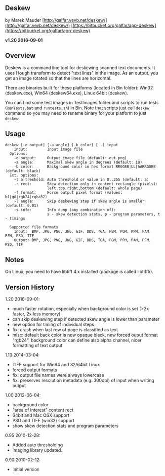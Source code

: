 Deskew
------------------------
by Marek Mauder
[http://galfar.vevb.net/deskew/](http://galfar.vevb.net/deskew/)
[https://bitbucket.org/galfar/app-deskew](https://bitbucket.org/galfar/app-deskew)

**v1.20 2016-09-01**

Overview
------------------------

Deskew is a command line tool for deskewing scanned text documents.
It uses Hough transform to detect "text lines" in the image. As an output, you get
an image rotated so that the lines are horizontal.

There are binaries built for these platforms (located in Bin folder):
Win32 (deskew.exe), Win64 (deskew64.exe), Linux 64bit (deskew).

You can find some test images in TestImages folder and
scripts to run tests (`RunTests.bat` and `runtests.sh`) in Bin.
Note that scripts just call `deskew` command so you may need
to rename binary for your platform to just `deskew`.

Usage
------------------------

```
deskew [-o output] [-a angle] [-b color] [..] input
    input:         Input image file
  Options:
    -o output:     Output image file (default: out.png)
    -a angle:      Maximal skew angle in degrees (default: 10)
    -b color:      Background color in hex format RRGGBB|LL|AARRGGBB (default: black)
  Ext. options:
    -t a|treshold: Auto threshold or value in 0..255 (default: a)
    -r rect:       Skew detection only in content rectangle (pixels):
                   left,top,right,bottom (default: whole page)
    -f format:     Force output pixel format (values: b1|g8|rgb24|rgba32)
    -l angle:      Skip deskewing step if skew angle is smaller (default: 0.01)
    -s info:       Info dump (any combination of):
                   s - skew detection stats, p - program parameters, t - timings

  Supported file formats
    Input:  BMP, JPG, PNG, JNG, GIF, DDS, TGA, PBM, PGM, PPM, PAM, PFM, PSD, TIF
    Output: BMP, JPG, PNG, JNG, GIF, DDS, TGA, PGM, PPM, PAM, PFM, PSD, TIF
```

Notes
-------------------------

On Linux, you need to have libtiff 4.x installed (package is called libtiff5).

Version History
------------------------
1.20 2016-09-01:
  - much faster rotation, especially when background color is set (>2x faster, 2x less memory)
  - can skip deskewing step if detected skew angle is lower than parameter
  - new option for timing of individual steps
  - fix: crash when last row of page is classified as text
  - misc: default back color is now opaque black, new forced ouput format "rgb24",  background color can define also alpha channel, nicer formatting of text output

1.10 2014-03-04:
  - TIFF support for Win64 and 32/64bit Linux
  - forced output formats
  - fix: output file names were always lowercase
  - fix: preserves resolution metadata (e.g. 300dpi) of input when writing output

1.00 2012-06-04:
  - background color
  - "area of interest" content rect
  - 64bit and Mac OSX support
  - PSD and TIFF (win32) support
  - show skew detection stats and program parameters

0.95 2010-12-28:
  - Added auto thresholding
  - Imaging library updated.

0.90 2010-02-12:
  - Initial version


